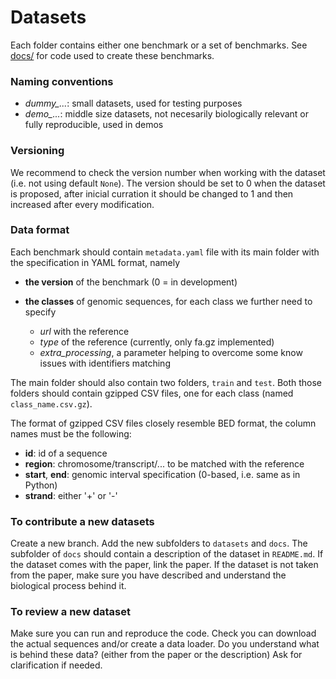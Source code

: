 # Datasets

Each folder contains either one benchmark or a set of benchmarks. See [docs/](../docs/) for code used to create these benchmarks.

### Naming conventions

* *dummy_...*: small datasets, used for testing purposes
* *demo_...*: middle size datasets, not necesarily biologically relevant or fully reproducible, used in demos

### Versioning

We recommend to check the version number when working with the dataset (i.e. not using default `None`). The version should be set to 0 when the dataset is proposed, after inicial curration it should be changed to 1 and then increased after every modification.

### Data format

Each benchmark should contain `metadata.yaml` file with its main folder with the specification in YAML format, namely

   * **the version** of the benchmark (0 = in development)

   * **the classes** of genomic sequences, for each class we further need to specify

       - *url* with the reference 
       - *type* of the reference (currently, only fa.gz implemented)
       - *extra_processing*, a parameter helping to overcome some know issues with identifiers matching

The main folder should also contain two folders, `train` and `test`. Both those folders should contain gzipped CSV files, one for each class (named `class_name.csv.gz`).

The format of gzipped CSV files closely resemble BED format, the column names must be the following:

* **id**: id of a sequence
* **region**: chromosome/transcript/... to be matched with the reference
* **start**, **end**: genomic interval specification (0-based, i.e. same as in Python)
* **strand**: either '+' or '-'


### To contribute a new datasets

Create a new branch. Add the new subfolders to `datasets` and `docs`. The subfolder of `docs` should contain a description of the dataset in `README.md`. If the dataset comes with the paper, link the paper. If the dataset is not taken from the paper, make sure you have described and understand the biological process behind it.

### To review a new dataset

Make sure you can run and reproduce the code. Check you can download the actual sequences and/or create a data loader. Do you understand what is behind these data? (either from the paper or the description) Ask for clarification if needed.